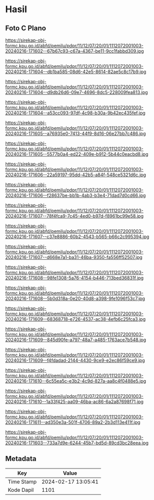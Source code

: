 # Hasil

## Foto C Plano

https://sirekap-obj-formc.kpu.go.id/abfd/pemilu/pdpr/11/12/07/20/01/1112072001003-20240216-171602--67b67c93-c67a-4367-be11-9cc1fabbd309.jpg

https://sirekap-obj-formc.kpu.go.id/abfd/pemilu/pdpr/11/12/07/20/01/1112072001003-20240216-171604--db1ba585-08d6-42e5-8614-82ae5c8c17b9.jpg

https://sirekap-obj-formc.kpu.go.id/abfd/pemilu/pdpr/11/12/07/20/01/1112072001003-20240216-171604--d9db26d6-09e7-4696-8dc5-228009fea813.jpg

https://sirekap-obj-formc.kpu.go.id/abfd/pemilu/pdpr/11/12/07/20/01/1112072001003-20240216-171604--a53cc093-97df-4c98-b30a-9b42ec435fef.jpg

https://sirekap-obj-formc.kpu.go.id/abfd/pemilu/pdpr/11/12/07/20/01/1112072001003-20240216-171605--a76935e0-7413-44f9-8d16-06e27bb7c486.jpg

https://sirekap-obj-formc.kpu.go.id/abfd/pemilu/pdpr/11/12/07/20/01/1112072001003-20240216-171605--5577b0a4-ed22-409e-b912-5b44c0eacbd8.jpg

https://sirekap-obj-formc.kpu.go.id/abfd/pemilu/pdpr/11/12/07/20/01/1112072001003-20240216-171606--22a59197-95dd-42b5-a84f-548ce5321d6c.jpg

https://sirekap-obj-formc.kpu.go.id/abfd/pemilu/pdpr/11/12/07/20/01/1112072001003-20240216-171606--f28637be-bb1b-4ab3-b3e4-71dad7d0cd66.jpg

https://sirekap-obj-formc.kpu.go.id/abfd/pemilu/pdpr/11/12/07/20/01/1112072001003-20240216-171607--78f4fca9-7c45-4ed0-b97d-f8961bc99e58.jpg

https://sirekap-obj-formc.kpu.go.id/abfd/pemilu/pdpr/11/12/07/20/01/1112072001003-20240216-171607--c37e8886-60b2-4543-b565-b66c2c995394.jpg

https://sirekap-obj-formc.kpu.go.id/abfd/pemilu/pdpr/11/12/07/20/01/1112072001003-20240216-171607--d668e7a1-ba31-46ba-9350-fa556ff52507.jpg

https://sirekap-obj-formc.kpu.go.id/abfd/pemilu/pdpr/11/12/07/20/01/1112072001003-20240216-171608--98fe1308-5a76-4154-b446-713bed36831f.jpg

https://sirekap-obj-formc.kpu.go.id/abfd/pemilu/pdpr/11/12/07/20/01/1112072001003-20240216-171608--5b0d318a-0e20-40d8-a398-9fe1096f53c7.jpg

https://sirekap-obj-formc.kpu.go.id/abfd/pemilu/pdpr/11/12/07/20/01/1112072001003-20240216-171609--68368718-e726-4537-ac38-4efb6c25fca3.jpg

https://sirekap-obj-formc.kpu.go.id/abfd/pemilu/pdpr/11/12/07/20/01/1112072001003-20240216-171609--845d90fe-a797-48a7-a485-1763ace7b548.jpg

https://sirekap-obj-formc.kpu.go.id/abfd/pemilu/pdpr/11/12/07/20/01/1112072001003-20240216-171609--f4fdadad-2144-4430-9ce9-e2ec86f59ce9.jpg

https://sirekap-obj-formc.kpu.go.id/abfd/pemilu/pdpr/11/12/07/20/01/1112072001003-20240216-171610--6c55ea5c-e3b2-4c9d-827a-aa8c4f0488e5.jpg

https://sirekap-obj-formc.kpu.go.id/abfd/pemilu/pdpr/11/12/07/20/01/1112072001003-20240216-171610--1a33f425-aa09-46ba-ac86-6a2a87698f71.jpg

https://sirekap-obj-formc.kpu.go.id/abfd/pemilu/pdpr/11/12/07/20/01/1112072001003-20240216-171611--ad350e3a-501f-4706-89a2-2b3d113e411f.jpg

https://sirekap-obj-formc.kpu.go.id/abfd/pemilu/pdpr/11/12/07/20/01/1112072001003-20240216-171603--733a7d9e-6244-45b7-bd5d-89cd3bc28eea.jpg


## Metadata

| Key        | Value               |
| ---------- | ------------------- |
| Time Stamp | 2024-02-17 13:05:41 |
| Kode Dapil | 1101                |



